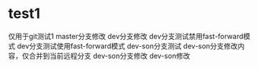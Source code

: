 # test1
仅用于git测试1
master分支修改
dev分支修改
dev分支测试禁用fast-forward模式
dev分支测试使用fast-forward模式
dev-son分支测试
dev-son分支修改内容，仅合并到当前远程分支
dev-son分支修改
dev-son修改
